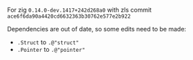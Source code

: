 For zig `0.14.0-dev.1417+242d268a0` with zls commit `ace6f6da90a4420cd6632363b30762e577e2b922`

Dependencies are out of date, so some edits need to be made:

- `.Struct` to `.@"struct"`
- `.Pointer` to `.@"pointer"`